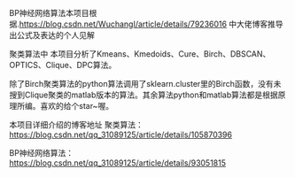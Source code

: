 
BP神经网络算法本项目根据.https://blog.csdn.net/WuchangI/article/details/79236016  中大佬博客推导出公式及表达的个人见解

聚类算法中 本项目分析了Kmeans、Kmedoids、Cure、Birch、DBSCAN、OPTICS、Clique、DPC算法。

除了Birch聚类算法的python算法调用了sklearn.cluster里的Birch函数，没有未搜到Clique聚类的matlab版本的算法。其余算法python和matlab算法都是根据原理所编。喜欢的给个star~喔。


本项目详细介绍的博客地址
聚类算法：https://blog.csdn.net/qq_31089125/article/details/105870396

BP神经网络算法：https://blog.csdn.net/qq_31089125/article/details/93051815
